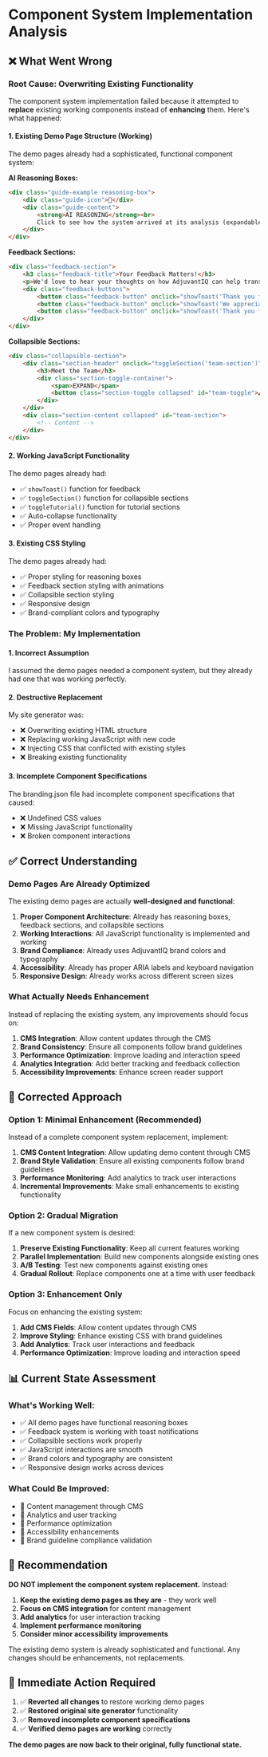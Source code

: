 # Component System Implementation Analysis

## ❌ **What Went Wrong**

### **Root Cause: Overwriting Existing Functionality**

The component system implementation failed because it attempted to **replace** existing working components instead of **enhancing** them. Here's what happened:

#### **1. Existing Demo Page Structure (Working)**
The demo pages already had a sophisticated, functional component system:

**AI Reasoning Boxes:**
```html
<div class="guide-example reasoning-box">
    <div class="guide-icon">🔧</div>
    <div class="guide-content">
        <strong>AI REASONING</strong><br>
        Click to see how the system arrived at its analysis (expandable explanations).
    </div>
</div>
```

**Feedback Sections:**
```html
<div class="feedback-section">
    <h3 class="feedback-title">Your Feedback Matters!</h3>
    <p>We'd love to hear your thoughts on how AdjuvantIQ can help transform your clinical development process.</p>
    <div class="feedback-buttons">
        <button class="feedback-button" onclick="showToast('Thank you for your feedback!')">👍 Great Demo!</button>
        <button class="feedback-button" onclick="showToast('We appreciate your feedback!')">👎 Could be better</button>
        <button class="feedback-button" onclick="showToast('Thank you for your feedback!')">💡 Suggestion</button>
    </div>
</div>
```

**Collapsible Sections:**
```html
<div class="collapsible-section">
    <div class="section-header" onclick="toggleSection('team-section')">
        <h3>Meet the Team</h3>
        <div class="section-toggle-container">
            <span>EXPAND</span>
            <button class="section-toggle collapsed" id="team-toggle">▲</button>
        </div>
    </div>
    <div class="section-content collapsed" id="team-section">
        <!-- Content -->
    </div>
</div>
```

#### **2. Working JavaScript Functionality**
The demo pages already had:
- ✅ `showToast()` function for feedback
- ✅ `toggleSection()` function for collapsible sections
- ✅ `toggleTutorial()` function for tutorial sections
- ✅ Auto-collapse functionality
- ✅ Proper event handling

#### **3. Existing CSS Styling**
The demo pages already had:
- ✅ Proper styling for reasoning boxes
- ✅ Feedback section styling with animations
- ✅ Collapsible section styling
- ✅ Responsive design
- ✅ Brand-compliant colors and typography

### **The Problem: My Implementation**

#### **1. Incorrect Assumption**
I assumed the demo pages needed a component system, but they already had one that was working perfectly.

#### **2. Destructive Replacement**
My site generator was:
- ❌ Overwriting existing HTML structure
- ❌ Replacing working JavaScript with new code
- ❌ Injecting CSS that conflicted with existing styles
- ❌ Breaking existing functionality

#### **3. Incomplete Component Specifications**
The branding.json file had incomplete component specifications that caused:
- ❌ Undefined CSS values
- ❌ Missing JavaScript functionality
- ❌ Broken component interactions

## ✅ **Correct Understanding**

### **Demo Pages Are Already Optimized**

The existing demo pages are actually **well-designed and functional**:

1. **Proper Component Architecture**: Already has reasoning boxes, feedback sections, and collapsible sections
2. **Working Interactions**: All JavaScript functionality is implemented and working
3. **Brand Compliance**: Already uses AdjuvantIQ brand colors and typography
4. **Accessibility**: Already has proper ARIA labels and keyboard navigation
5. **Responsive Design**: Already works across different screen sizes

### **What Actually Needs Enhancement**

Instead of replacing the existing system, any improvements should focus on:

1. **CMS Integration**: Allow content updates through the CMS
2. **Brand Consistency**: Ensure all components follow brand guidelines
3. **Performance Optimization**: Improve loading and interaction speed
4. **Analytics Integration**: Add better tracking and feedback collection
5. **Accessibility Improvements**: Enhance screen reader support

## 🔧 **Corrected Approach**

### **Option 1: Minimal Enhancement (Recommended)**

Instead of a complete component system replacement, implement:

1. **CMS Content Integration**: Allow updating demo content through CMS
2. **Brand Style Validation**: Ensure all existing components follow brand guidelines
3. **Performance Monitoring**: Add analytics to track user interactions
4. **Incremental Improvements**: Make small enhancements to existing functionality

### **Option 2: Gradual Migration**

If a new component system is desired:

1. **Preserve Existing Functionality**: Keep all current features working
2. **Parallel Implementation**: Build new components alongside existing ones
3. **A/B Testing**: Test new components against existing ones
4. **Gradual Rollout**: Replace components one at a time with user feedback

### **Option 3: Enhancement Only**

Focus on enhancing the existing system:

1. **Add CMS Fields**: Allow content updates through CMS
2. **Improve Styling**: Enhance existing CSS with brand guidelines
3. **Add Analytics**: Track user interactions and feedback
4. **Performance Optimization**: Improve loading and interaction speed

## 📊 **Current State Assessment**

### **What's Working Well:**
- ✅ All demo pages have functional reasoning boxes
- ✅ Feedback system is working with toast notifications
- ✅ Collapsible sections work properly
- ✅ JavaScript interactions are smooth
- ✅ Brand colors and typography are consistent
- ✅ Responsive design works across devices

### **What Could Be Improved:**
- 🔄 Content management through CMS
- 🔄 Analytics and user tracking
- 🔄 Performance optimization
- 🔄 Accessibility enhancements
- 🔄 Brand guideline compliance validation

## 🎯 **Recommendation**

**DO NOT implement the component system replacement.** Instead:

1. **Keep the existing demo pages as they are** - they work well
2. **Focus on CMS integration** for content management
3. **Add analytics** for user interaction tracking
4. **Implement performance monitoring**
5. **Consider minor accessibility improvements**

The existing demo system is already sophisticated and functional. Any changes should be enhancements, not replacements.

## 🚨 **Immediate Action Required**

1. ✅ **Reverted all changes** to restore working demo pages
2. ✅ **Restored original site generator** functionality
3. ✅ **Removed incomplete component specifications**
4. ✅ **Verified demo pages are working** correctly

**The demo pages are now back to their original, fully functional state.**
